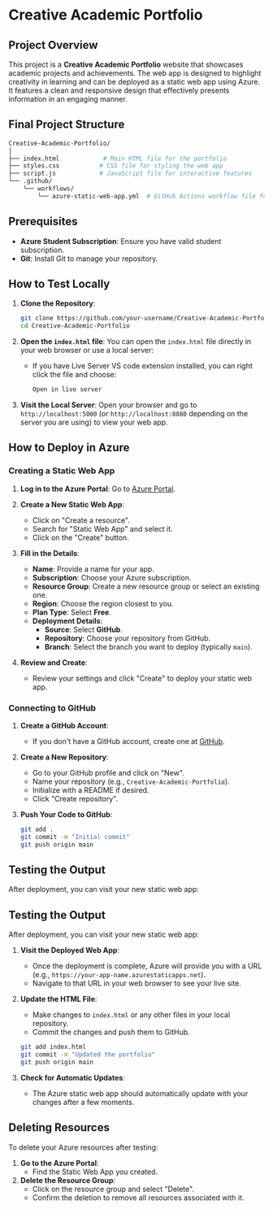 
# Creative Academic Portfolio

## Project Overview

This project is a **Creative Academic Portfolio** website that showcases academic projects and achievements. The web app is designed to highlight creativity in learning and can be deployed as a static web app using Azure. It features a clean and responsive design that effectively presents information in an engaging manner.

## Final Project Structure

```bash
Creative-Academic-Portfolio/
│
├── index.html            # Main HTML file for the portfolio
├── styles.css           # CSS file for styling the web app
├── script.js            # JavaScript file for interactive features
└── .github/
    └── workflows/
        └── azure-static-web-app.yml  # GitHub Actions workflow file for Azure deployment
```

## Prerequisites

- **Azure Student Subscription**: Ensure you have valid student subscription.
- **Git**: Install Git to manage your repository.

## How to Test Locally

1. **Clone the Repository**:
   ```bash
   git clone https://github.com/your-username/Creative-Academic-Portfolio.git
   cd Creative-Academic-Portfolio
   ```

2. **Open the `index.html` file**:
   You can open the `index.html` file directly in your web browser or use a local server:
   - If you have Live Server VS code extension installed, you can right click the file and choose:
     ```bash
     Open in live server
     ```

3. **Visit the Local Server**:
   Open your browser and go to `http://localhost:5000` (or `http://localhost:8080` depending on the server you are using) to view your web app.

## How to Deploy in Azure

### Creating a Static Web App

1. **Log in to the Azure Portal**:
   Go to [Azure Portal](https://portal.azure.com).

2. **Create a New Static Web App**:
   - Click on "Create a resource".
   - Search for "Static Web App" and select it.
   - Click on the "Create" button.

3. **Fill in the Details**:
   - **Name**: Provide a name for your app.
   - **Subscription**: Choose your Azure subscription.
   - **Resource Group**: Create a new resource group or select an existing one.
   - **Region**: Choose the region closest to you.
   - **Plan Type**: Select **Free**.
   - **Deployment Details**:
     - **Source**: Select **GitHub**.
     - **Repository**: Choose your repository from GitHub.
     - **Branch**: Select the branch you want to deploy (typically `main`).

4. **Review and Create**:
   - Review your settings and click "Create" to deploy your static web app.

### Connecting to GitHub

1. **Create a GitHub Account**:
   - If you don't have a GitHub account, create one at [GitHub](https://github.com/join).

2. **Create a New Repository**:
   - Go to your GitHub profile and click on "New".
   - Name your repository (e.g., `Creative-Academic-Portfolio`).
   - Initialize with a README if desired.
   - Click "Create repository".

3. **Push Your Code to GitHub**:
   ```bash
   git add .
   git commit -m "Initial commit"
   git push origin main
   ```

## Testing the Output

After deployment, you can visit your new static web app:

## Testing the Output

After deployment, you can visit your new static web app:

1. **Visit the Deployed Web App**:
   - Once the deployment is complete, Azure will provide you with a URL (e.g., `https://your-app-name.azurestaticapps.net`).
   - Navigate to that URL in your web browser to see your live site.

2. **Update the HTML File**:
   - Make changes to `index.html` or any other files in your local repository.
   - Commit the changes and push them to GitHub.
   ```bash
   git add index.html
   git commit -m "Updated the portfolio"
   git push origin main
   ```

3. **Check for Automatic Updates**:
   - The Azure static web app should automatically update with your changes after a few moments.

## Deleting Resources

To delete your Azure resources after testing:

1. **Go to the Azure Portal**:
   - Find the Static Web App you created.
2. **Delete the Resource Group**:
   - Click on the resource group and select "Delete".
   - Confirm the deletion to remove all resources associated with it.


